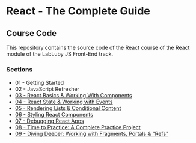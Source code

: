# React - The Complete Guide

## Course Code

This repository contains the source code of the React course of the React module of the LabLuby JS Front-End track.

### Sections

- 01 - Getting Started
- 02 - JavaScript Refresher
- [03 - React Basics & Working With Components](https://github.com/crislainesc/react-course/tree/03-react-basics-working-with-components)
- [04 - React State & Working with Events](https://github.com/crislainesc/react-course/tree/04-react-state-events)
- [05 - Rendering Lists & Conditional Content](https://github.com/crislainesc/react-course/tree/05-rendering-lists-conditional-content)
- [06 - Styling React Components](https://github.com/crislainesc/react-course/tree/06-styling-react-components)
- [07 - Debugging React Apps](https://github.com/crislainesc/react-course/tree/07-debugging-react-apps)
- [08 - Time to Practice: A Complete Practice Project](https://github.com/crislainesc/react-course/tree/08-practice-project)
- [09 - Diving Deeper: Working with Fragments, Portals & "Refs"](https://github.com/crislainesc/react-course/tree/09-fragments-portals-refs)
